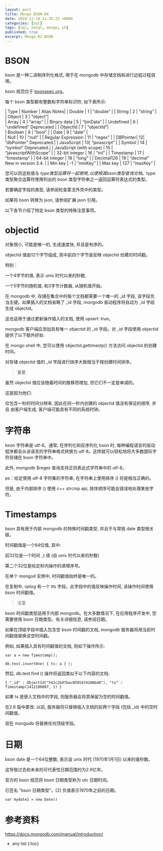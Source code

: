 ```yaml
---
layout: post
title: Mongo BSON-04
date: 2018-12-10 11:35:23 +0800
categories: [sql]
tags: [sql, nosql, mongo, sh]
published: true
excerpt: Mongo-03-BSON
---
```


# BSON

bson 是一种二进制序列化格式, 用于在 mongodb 中存储文档和进行远程过程调用。

bson 规范位于 [bsonspec.org](http://bsonspec.org/)。

每个 bson 类型都有整数和字符串标识符, 如下表所示:

| Type	      | Number	| Alias	Notes| 
| Double	    | 1	| “double”	 | 
| String	    | 2	| “string”	 | 
| Object	    | 3	| “object”| 	 
| Array	      | 4	| “array”	 | 
| Binary data	| 5	| “binData”	 | 
| Undefined	| 6	| “undefined”	Deprecated.| 
| ObjectId	| 7	| “objectId”| 	 
| Boolean	| 8	| “bool”	 | 
| Date	| 9	| “date”	|  
| Null	| 10	| “null”	 | 
| Regular Expression	| 11	| “regex”	 | 
| DBPointer| 	12| 	“dbPointer”	Deprecated.| 
| JavaScript	| 13| 	“javascript”	 | 
| Symbol	| 14	| “symbol”	Deprecated.| 
| JavaScript (with scope)	| 15	| “javascriptWithScope”	 | 
| 32-bit integer	| 16	| “int”	 | 
| Timestamp	| 17	| “timestamp”	 | 
| 64-bit integer | 	18 | 	“long”	 | 
| Decimal128	| 19 | 	“decimal”	New in version 3.4. | 
| Min key	| -1	| “minKey”	 | 
| Max key	| 127	| “maxKey”	 | 

您可以将这些值与 $type 类型运算符一起使用, 以便按其 bson 类型查询文档。$type 类型聚合运算符使用列出的 bson 类型字符串之一返回运算符表达式的类型。

若要确定字段的类型, 请参阅检查蒙戈外壳中的类型。

如果将 bson 转换为 json, 请参阅扩展 json 引用。

以下各节介绍了特定 bson 类型的特殊注意事项。

# objectid

对象很小, 可能是唯一的, 生成速度快, 并且是有序的。

objectid 值由12个字节组成, 其中前四个字节是反映 objectid 创建的时间戳。

特别：

一个4字节的值, 表示 unix 时代以来的秒数,

一个5字节的随机值, 和3字节计数器, 从随机值开始。

在 mongodb 中, 存储在集合中的每个文档都需要一个唯一的 _id 字段, 该字段充当主键。如果插入的文档省略了 _id 字段, mongodb 驱动程序将自动为 _id 字段生成 objectid。

这也适用于通过更新操作插入的文档, 使用 upsert: true。

mongodb 客户端应添加具有唯一 objectid 的 _id 字段。对 _id 字段使用 objectid 提供了以下额外好处:

在 mongo shell 中, 您可以使用 objectid.gettimestp() 方法访问 objectid 的创建时间。

对存储 objectid 值的 _id 字段进行排序大致相当于按创建时间排序。

> 重要

虽然 objectid 值应该随着时间的推移而增加, 但它们不一定是单调的。

这是因为他们:

仅包含一秒的时间分辨率, 因此在同一秒内创建的 objectid 值没有保证的顺序, 并且
由客户端生成, 客户端可能具有不同的系统时钟。

# 字符串

bson 字符串是 utf-8。通常, 在序列化和反序列化 bson 时, 每种编程语言的驱动程序都会从该语言的字符串格式转换为 utf-8。这样就可以轻松地将大多数国际字符存储在 bson 字符串中。

此外, mongodb $regex 查询支持正则表达式字符串中的 utf-8。

ps：给定使用 utf-8 字符集的字符串, 在字符串上使用排序 () 将是相当正确的。

但是, 由于内部排序 () 使用 c++ strcmp api, 排序顺序可能会错误地处理某些字符。


# Timestamps

bson 具有用于内部 mongodb 的特殊时间戳类型, 并且不与常规 date 类型相关联。

时间戳值是一个64位值, 其中:

前32位是一个时间 _t 值 (自 unix 时代以来的秒数)

第二个32位是给定秒内操作的递增序号。

在单个 mongod 实例中, 时间戳值始终是唯一的。

在复制中, oplog 有一个 tts 字段。此字段中的值反映操作时间, 该操作时间使用 bson 时间戳值。

> 注意 

bson 时间戳类型适用于内部 mongodb。在大多数情况下, 在应用程序开发中, 您需要使用 bson 日期类型。有关详细信息, 请参阅日期。

如果在顶级字段中插入包含空 bson 时间戳的文档, mongodb 服务器将用当前时间戳值替换该空时间戳。

例如, 如果插入具有时间戳值的文档, 则如下操作所示:

```
var a = new Timestamp();

db.test.insertOne( { ts: a } );
```

然后, db.test.find () 操作将返回类似于以下内容的文档:

```
{ "_id" : ObjectId("542c2b97bac0595474108b48"), "ts" : Timestamp(1412180887, 1) }
```

如果 ts 是嵌入文档中的字段, 则服务器会将其保留为空的时间戳值。

在2.6 版中更改: 以前, 服务器将只替换插入文档的前两个字段 (包括 _id) 中的空时间戳值。

现在 mongodb 将替换任何顶级字段。

# 日期

bson date 是一个64位整数, 表示自 unix 时代 (1970年1月1日) 以来的毫秒数。

这导致过去和未来的可代表性日期范围约为2.9亿年。

官方的 bson 规范将 bson 日期类型称为 utc 日期时间。

已签名 "bson 日期类型"。[2] 负值表示1970年之前的日期。

```
var mydate1 = new Date()
```

# 参考资料

https://docs.mongodb.com/manual/introduction/

* any list
{:toc}